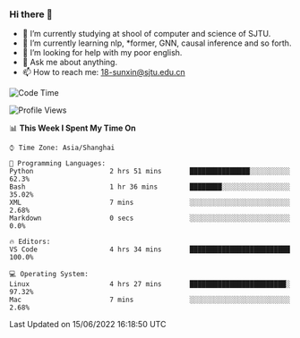 ### Hi there 👋

<!--
**sunxin000/sunxin000** is a ✨ _special_ ✨ repository because its `README.md` (this file) appears on your GitHub profile.

Here are some ideas to get you started:

- 🔭 I’m currently working on ...
- 🌱 I’m currently learning ...
- 👯 I’m looking to collaborate on ...
- 🤔 I’m looking for help with ...
- 💬 Ask me about ...
- 📫 How to reach me: ...
- 😄 Pronouns: ...
- ⚡ Fun fact: ...
-->
- 🏫 I’m currently studying at shool of computer and science of SJTU.
- 🌱 I’m currently learning nlp, \*former, GNN, causal inference and so forth.
- 🤔 I’m looking for help with my poor english.
- 💬 Ask me about anything.
- 📫 How to reach me: 18-sunxin@sjtu.edu.cn
<!--START_SECTION:waka-->
![Code Time](http://img.shields.io/badge/Code%20Time-204%20hrs%2056%20mins-blue)

![Profile Views](http://img.shields.io/badge/Profile%20Views-0-blue)

📊 **This Week I Spent My Time On** 

```text
⌚︎ Time Zone: Asia/Shanghai

💬 Programming Languages: 
Python                   2 hrs 51 mins       ███████████████░░░░░░░░░░   62.3% 
Bash                     1 hr 36 mins        ████████░░░░░░░░░░░░░░░░░   35.02% 
XML                      7 mins              ░░░░░░░░░░░░░░░░░░░░░░░░░   2.68% 
Markdown                 0 secs              ░░░░░░░░░░░░░░░░░░░░░░░░░   0.0%

🔥 Editors: 
VS Code                  4 hrs 34 mins       █████████████████████████   100.0%

💻 Operating System: 
Linux                    4 hrs 27 mins       ████████████████████████░   97.32% 
Mac                      7 mins              ░░░░░░░░░░░░░░░░░░░░░░░░░   2.68%

```


 Last Updated on 15/06/2022 16:18:50 UTC
<!--END_SECTION:waka-->
